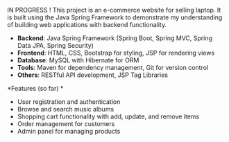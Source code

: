 IN PROGRESS !
This project is an e-commerce website for selling laptop. It is built using the Java Spring Framework to demonstrate my understanding of building web applications with backend functionality.

- **Backend**: Java Spring Framework (Spring Boot, Spring MVC, Spring Data JPA, Spring Security)
- **Frontend**: HTML, CSS, Bootstrap for styling, JSP for rendering views
- **Database**: MySQL with Hibernate for ORM
- **Tools**: Maven for dependency management, Git for version control
- **Others**: RESTful API development, JSP Tag Libraries

*Features (so far) *
- User registration and authentication
- Browse and search music albums
- Shopping cart functionality with add, update, and remove items
- Order management for customers
- Admin panel for managing products


